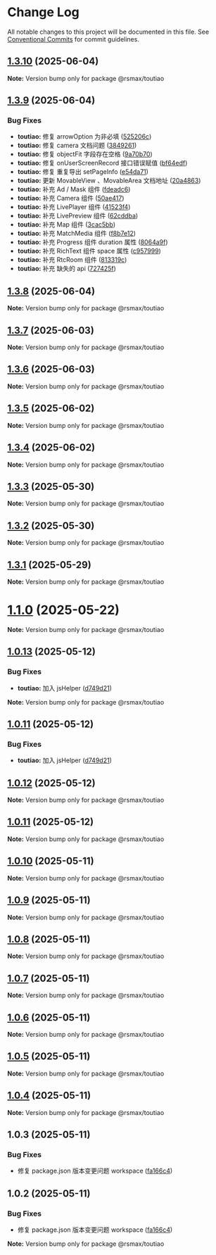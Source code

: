 # Change Log

All notable changes to this project will be documented in this file.
See [Conventional Commits](https://conventionalcommits.org) for commit guidelines.

## [1.3.10](https://github.com/remaxjs/remax/compare/v1.3.9...v1.3.10) (2025-06-04)

**Note:** Version bump only for package @rsmax/toutiao

## [1.3.9](https://github.com/remaxjs/remax/compare/v1.3.8...v1.3.9) (2025-06-04)

### Bug Fixes

- **toutiao:** 修复 arrowOption 为非必填 ([525206c](https://github.com/remaxjs/remax/commit/525206c8a03af12703db5d257c376cd1656b7ce0))
- **toutiao:** 修复 camera 文档问题 ([3849261](https://github.com/remaxjs/remax/commit/384926153153a010e53ac0451803f9f15afd243c))
- **toutiao:** 修复 objectFit 字段存在空格 ([9a70b70](https://github.com/remaxjs/remax/commit/9a70b70a6dd63e717a7e9a0278f25d3c26386986))
- **toutiao:** 修复 onUserScreenRecord 接口错误赋值 ([bf64edf](https://github.com/remaxjs/remax/commit/bf64edf39c601d40f6511bafc823135674496d9d))
- **toutiao:** 修复 重复导出 setPageInfo ([e54da71](https://github.com/remaxjs/remax/commit/e54da71c2607094c2b893360d2ac07a6079deaba))
- **toutiao:** 更新 MovableView 、MovableArea 文档地址 ([20a4863](https://github.com/remaxjs/remax/commit/20a48639a294f97678395912c845f72b685a972c))
- **toutiao:** 补充 Ad / Mask 组件 ([fdeadc6](https://github.com/remaxjs/remax/commit/fdeadc63cef2092ffab7461f27316adfbd96a5d3))
- **toutiao:** 补充 Camera 组件 ([50ae417](https://github.com/remaxjs/remax/commit/50ae4171de84a0f327b0542a8e8002cb35b5b50f))
- **toutiao:** 补充 LivePlayer 组件 ([41523f4](https://github.com/remaxjs/remax/commit/41523f40c8daf2fbc2c7174fbf725548f00a3bf7))
- **toutiao:** 补充 LivePreview 组件 ([62cddba](https://github.com/remaxjs/remax/commit/62cddba50f38b8d0959198733b9fe9b493f7c6db))
- **toutiao:** 补充 Map 组件 ([3cac5bb](https://github.com/remaxjs/remax/commit/3cac5bb292bdccb479ca38731514df70bc370646))
- **toutiao:** 补充 MatchMedia 组件 ([f8b7e12](https://github.com/remaxjs/remax/commit/f8b7e123fe36772c6aae6e555a8e3849a393bdcb))
- **toutiao:** 补充 Progress 组件 duration 属性 ([8064a9f](https://github.com/remaxjs/remax/commit/8064a9f5956392a0ab7a9f4216915df5121a64cd))
- **toutiao:** 补充 RichText 组件 space 属性 ([c957999](https://github.com/remaxjs/remax/commit/c957999d120551eb79377c7f13196684057f0d68))
- **toutiao:** 补充 RtcRoom 组件 ([813319c](https://github.com/remaxjs/remax/commit/813319ccbbaeecf7009b16aa78ebcdd04f3bcd57))
- **toutiao:** 补充 缺失的 api ([727425f](https://github.com/remaxjs/remax/commit/727425f20e98b6a2f909e89606ba71244fa8c0a3))

## [1.3.8](https://github.com/remaxjs/remax/compare/v1.3.7...v1.3.8) (2025-06-04)

**Note:** Version bump only for package @rsmax/toutiao

## [1.3.7](https://github.com/remaxjs/remax/compare/v1.3.6...v1.3.7) (2025-06-03)

**Note:** Version bump only for package @rsmax/toutiao

## [1.3.6](https://github.com/remaxjs/remax/compare/v1.3.5...v1.3.6) (2025-06-03)

**Note:** Version bump only for package @rsmax/toutiao

## [1.3.5](https://github.com/remaxjs/remax/compare/v1.3.4...v1.3.5) (2025-06-02)

**Note:** Version bump only for package @rsmax/toutiao

## [1.3.4](https://github.com/remaxjs/remax/compare/v1.3.3...v1.3.4) (2025-06-02)

**Note:** Version bump only for package @rsmax/toutiao

## [1.3.3](https://github.com/remaxjs/remax/compare/v1.3.2...v1.3.3) (2025-05-30)

**Note:** Version bump only for package @rsmax/toutiao

## [1.3.2](https://github.com/remaxjs/remax/compare/v1.3.1...v1.3.2) (2025-05-30)

**Note:** Version bump only for package @rsmax/toutiao

## [1.3.1](https://github.com/remaxjs/remax/compare/v1.1.2...v1.3.1) (2025-05-29)

**Note:** Version bump only for package @rsmax/toutiao

# [1.1.0](https://github.com/remaxjs/remax/compare/v1.0.13...v1.1.0) (2025-05-22)

**Note:** Version bump only for package @rsmax/toutiao

## [1.0.13](https://github.com/remaxjs/remax/compare/v1.0.12...v1.0.13) (2025-05-12)

### Bug Fixes

- **toutiao:** 加入 jsHelper ([d749d21](https://github.com/remaxjs/remax/commit/d749d216459b42a9708626aaa44e4061ce9045df))

**Note:** Version bump only for package @rsmax/toutiao

## [1.0.11](https://github.com/remaxjs/remax/compare/v1.0.12...v1.0.11) (2025-05-12)

### Bug Fixes

- **toutiao:** 加入 jsHelper ([d749d21](https://github.com/remaxjs/remax/commit/d749d216459b42a9708626aaa44e4061ce9045df))

## [1.0.12](https://github.com/remaxjs/remax/compare/v1.0.11...v1.0.12) (2025-05-12)

**Note:** Version bump only for package @rsmax/toutiao

## [1.0.11](https://github.com/remaxjs/remax/compare/v1.0.10...v1.0.11) (2025-05-12)

**Note:** Version bump only for package @rsmax/toutiao

## [1.0.10](https://github.com/remaxjs/remax/compare/v1.0.9...v1.0.10) (2025-05-11)

**Note:** Version bump only for package @rsmax/toutiao

## [1.0.9](https://github.com/remaxjs/remax/compare/v1.0.8...v1.0.9) (2025-05-11)

**Note:** Version bump only for package @rsmax/toutiao

## [1.0.8](https://github.com/remaxjs/remax/compare/v1.0.7...v1.0.8) (2025-05-11)

**Note:** Version bump only for package @rsmax/toutiao

## [1.0.7](https://github.com/remaxjs/remax/compare/v1.0.6...v1.0.7) (2025-05-11)

**Note:** Version bump only for package @rsmax/toutiao

## [1.0.6](https://github.com/remaxjs/remax/compare/v1.0.5...v1.0.6) (2025-05-11)

**Note:** Version bump only for package @rsmax/toutiao

## [1.0.5](https://github.com/remaxjs/remax/compare/v1.0.4...v1.0.5) (2025-05-11)

**Note:** Version bump only for package @rsmax/toutiao

## [1.0.4](https://github.com/remaxjs/remax/compare/v1.0.3...v1.0.4) (2025-05-11)

**Note:** Version bump only for package @rsmax/toutiao

## 1.0.3 (2025-05-11)

### Bug Fixes

- 修复 package.json 版本变更问题 workspace ([fa166c4](https://github.com/remaxjs/remax/commit/fa166c4bfd9adfe7e4f2e061a44d9f90a4ca914d))

## 1.0.2 (2025-05-11)

### Bug Fixes

- 修复 package.json 版本变更问题 workspace ([fa166c4](https://github.com/remaxjs/remax/commit/fa166c4bfd9adfe7e4f2e061a44d9f90a4ca914d))

**Note:** Version bump only for package @rsmax/toutiao
